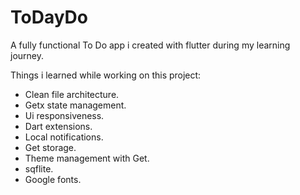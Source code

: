 # ToDayDo

A fully functional To Do app i created with flutter during my learning journey.

Things i learned while working on this project:

  - Clean file architecture.
  - Getx state management.
  - Ui responsiveness.
  - Dart extensions.
  - Local notifications.
  - Get storage.
  - Theme management with Get.
  - sqflite.
  - Google fonts.
  
